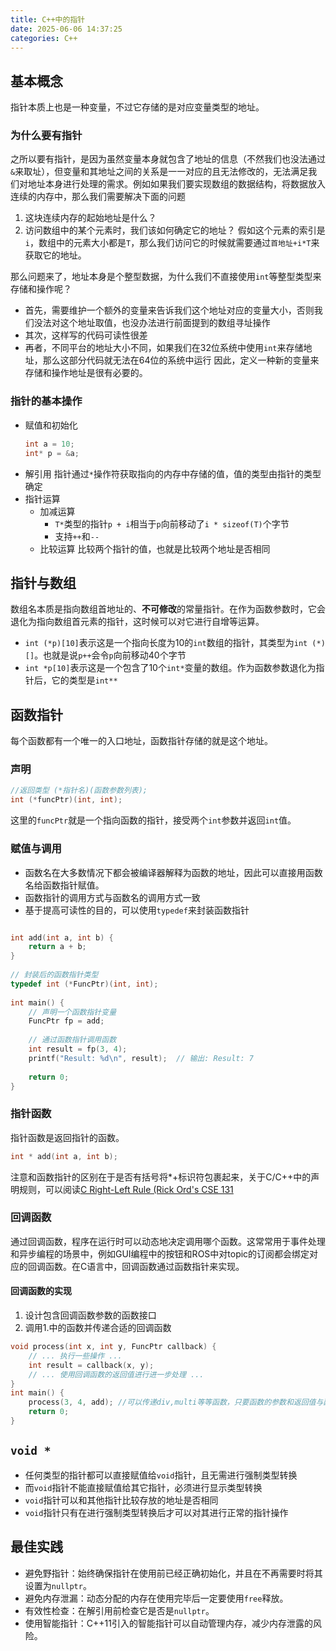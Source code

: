```yaml
---
title: C++中的指针
date: 2025-06-06 14:37:25
categories: C++
---
```

## 基本概念
指针本质上也是一种变量，不过它存储的是对应变量类型的地址。
### 为什么要有指针
<!-- 笔者在学习指针时，一直有一个疑惑，那就是变量本身就包含地址，那为什么还需要指针呢？想来如果解释了这个问题，就解释了指针在C++中发挥的作用。
* 首先, 我们拿到地址后，我们可以用地址做什么？
  * 修改这个地址对应内存的值
  似乎有些脱裤子放屁了，用变量本身就可以做到
  * 对于一些很大的变量（类和结构体），值传递会有很大的复制开销，我们可以通过传递地址来减少这部分开销。
  * 我们可以通过地址，访问邻近的变量
*  -->
之所以要有指针，是因为虽然变量本身就包含了地址的信息（不然我们也没法通过`&`来取址），但变量和其地址之间的关系是一一对应的且无法修改的，无法满足我们对地址本身进行处理的需求。例如如果我们要实现数组的数据结构，将数据放入连续的内存中，那么我们需要解决下面的问题
1. 这块连续内存的起始地址是什么？
2. 访问数组中的某个元素时，我们该如何确定它的地址？
假如这个元素的索引是`i`，数组中的元素大小都是`T`，那么我们访问它的时候就需要通过`首地址+i*T`来获取它的地址。

那么问题来了，地址本身是个整型数据，为什么我们不直接使用`int`等整型类型来存储和操作呢？
* 首先，需要维护一个额外的变量来告诉我们这个地址对应的变量大小，否则我们没法对这个地址取值，也没办法进行前面提到的数组寻址操作
* 其次，这样写的代码可读性很差
* 再者，不同平台的地址大小不同，如果我们在32位系统中使用`int`来存储地址，那么这部分代码就无法在64位的系统中运行
因此，定义一种新的变量来存储和操作地址是很有必要的。
### 指针的基本操作
* 赋值和初始化
    ```C++
    int a = 10;
    int* p = &a; 
    ```
* 解引用
指针通过`*`操作符获取指向的内存中存储的值，值的类型由指针的类型确定
* 指针运算
  * 加减运算
    * `T*`类型的指针`p + i`相当于`p`向前移动了`i * sizeof(T)`个字节
    * 支持`++`和`--`
  * 比较运算
  比较两个指针的值，也就是比较两个地址是否相同

## 指针与数组
数组名本质是指向数组首地址的、**不可修改**的常量指针。在作为函数参数时，它会退化为指向数组首元素的指针，这时候可以对它进行自增等运算。
* `int (*p)[10]`表示这是一个指向长度为10的`int`数组的指针，其类型为`int (*)[]`。也就是说`p++`会令`p`向前移动40个字节
* `int *p[10]`表示这是一个包含了10个`int*`变量的数组。作为函数参数退化为指针后，它的类型是`int**`
<!-- ### 指针与动态数组 -->

## 函数指针
每个函数都有一个唯一的入口地址，函数指针存储的就是这个地址。
### 声明
```C++
//返回类型 (*指针名)(函数参数列表);
int (*funcPtr)(int, int);
```

这里的`funcPtr`就是一个指向函数的指针，接受两个`int`参数并返回`int`值。

### 赋值与调用
* 函数名在大多数情况下都会被编译器解释为函数的地址，因此可以直接用函数名给函数指针赋值。
* 函数指针的调用方式与函数名的调用方式一致
* 基于提高可读性的目的，可以使用`typedef`来封装函数指针
```C++

int add(int a, int b) {​
    return a + b;​
}​
​
// 封装后的函数指针类型​
typedef int (*FuncPtr)(int, int);​
​
int main() {​
    // 声明一个函数指针变量​
    FuncPtr fp = add;​
​
    // 通过函数指针调用函数​
    int result = fp(3, 4);​
    printf("Result: %d\n", result);  // 输出: Result: 7​
​
    return 0;​
}​
```

### 指针函数
指针函数是返回指针的函数。
```C++
int * add(int a, int b);
```
注意和函数指针的区别在于是否有括号将*+标识符包裹起来，关于C/C++中的声明规则，可以阅读[C Right-Left Rule (Rick Ord's CSE 131](https://cseweb.ucsd.edu/~gbournou/CSE131/rt_lt.rule.html)
### 回调函数
通过回调函数，程序在运行时可以动态地决定调用哪个函数。这常常用于事件处理和异步编程的场景中，例如GUI编程中的按钮和ROS中对topic的订阅都会绑定对应的回调函数。在C语言中，回调函数通过函数指针来实现。

#### 回调函数的实现
1. 设计包含回调函数参数的函数接口
2. 调用1.中的函数并传递合适的回调函数
```C++
void process(int x, int y, FuncPtr callback) {​
    // ... 执行一些操作 ...​
    int result = callback(x, y);​
    // ... 使用回调函数的返回值进行进一步处理 ...​
}​
int main() {​
    process(3, 4, add);​ //可以传递div,multi等等函数，只要函数的参数和返回值与函数指针一致即可
    return 0;​
}
```
<!-- ## 指针与内存管理
https://lb3fn675fh.feishu.cn/wiki/OVsewICczis2jlkKBgKc3Mz9n8d
## 指针与高级数据类型
https://lb3fn675fh.feishu.cn/wiki/QlEJwXrH4i9MxPkS1OncaPX4nze
## 指针与常量
https://lb3fn675fh.feishu.cn/wiki/WcSrwytf5ivjkQkWd86cEJnxnph -->

## `void *`
* 任何类型的指针都可以直接赋值给`void`指针，且无需进行强制类型转换
* 而`void`指针不能直接赋值给其它指针，必须进行显示类型转换
* `void`指针可以和其他指针比较存放的地址是否相同
* `void`指针只有在进行强制类型转换后才可以对其进行正常的指针操作
  
## 最佳实践

- 避免野指针：始终确保指针在使用前已经正确初始化，并且在不再需要时将其设置为`nullptr`。
- 避免内存泄漏：动态分配的内存在使用完毕后一定要使用`free`释放。
- 有效性检查：在解引用前检查它是否是`nullptr`。
- 使用智能指针：C++11引入的智能指针可以自动管理内存，减少内存泄露的风险。